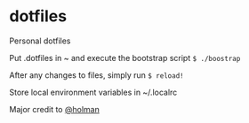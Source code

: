 # dotfiles
Personal dotfiles

Put .dotfiles in ~ and execute the bootstrap script `$ ./boostrap`

After any changes to files, simply run `$ reload!`


Store local environment variables in ~/.localrc


Major credit to [@holman](https://github.com/holman)

